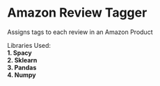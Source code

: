 # Amazon Review Tagger
Assigns tags to each review in an Amazon Product


Libraries Used:
</br>
**1. Spacy**
</br>
**2. Sklearn**
</br>
**3. Pandas**
</br>
**4. Numpy**
